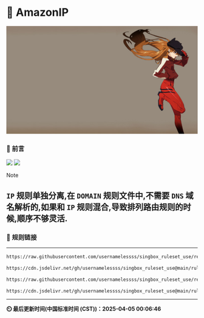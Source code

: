 
# 🧸 AmazonIP
![](https://raw.githubusercontent.com/usernamelessss/picture-bed/main/images/202504042256831.jpg)
### 📣 前言
![](https://shields.io/badge/-移除重复规则-ff69b4) ![](https://shields.io/badge/-IP&nbsp;规则单独存放不与&nbsp;DOMAIN&nbsp;等混合-green)
> [!NOTE]
**`IP` 规则单独分离,在 `DOMAIN` 规则文件中,不需要 `DNS` 域名解析的,如果和 `IP` 规则混合,导致排列路由规则的时候,顺序不够灵活.**
---

###  🔗 规则链接
---

```url
https://raw.githubusercontent.com/usernamelessss/singbox_ruleset_use/refs/heads/main/rule/AmazonIP/AmazonIP.json
```

```url
https://cdn.jsdelivr.net/gh/usernamelessss/singbox_ruleset_use@main/rule/AmazonIP/AmazonIP.json
```

```url
https://raw.githubusercontent.com/usernamelessss/singbox_ruleset_use/refs/heads/main/rule/AmazonIP/AmazonIP.srs
```

```url
https://cdn.jsdelivr.net/gh/usernamelessss/singbox_ruleset_use@main/rule/AmazonIP/AmazonIP.srs
```

---
**⏲️ 最后更新时间(中国标准时间 (CST))：2025-04-05 00:06:46**